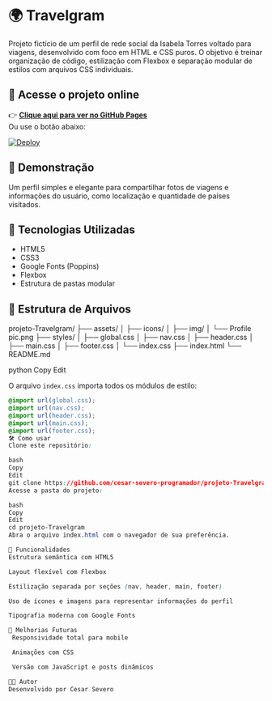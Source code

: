 # 🌍 Travelgram

Projeto fictício de um perfil de rede social da Isabela Torres voltado para viagens, desenvolvido com foco em HTML e CSS puros. O objetivo é treinar organização de código, estilização com Flexbox e separação modular de estilos com arquivos CSS individuais.

## 🔗 Acesse o projeto online

👉 **[Clique aqui para ver no GitHub Pages](https://cesar-severo-programador.github.io/projeto-Travelgram/)**  
Ou use o botão abaixo:

[![Deploy](https://img.shields.io/badge/Ver%20no-GitHub%20Pages-blue?style=for-the-badge&logo=github)](https://cesar-severo-programador.github.io/projeto-Travelgram/)

## 📸 Demonstração

Um perfil simples e elegante para compartilhar fotos de viagens e informações do usuário, como localização e quantidade de países visitados.

## 🚀 Tecnologias Utilizadas

- HTML5
- CSS3
- Google Fonts (Poppins)
- Flexbox
- Estrutura de pastas modular

## 💼 Estrutura de Arquivos

projeto-Travelgram/ ├── assets/ │ ├── icons/ │ ├── img/ │ └── Profile pic.png ├── styles/ │ ├── global.css │ ├── nav.css │ ├── header.css │ ├── main.css │ ├── footer.css │ └── index.css ├── index.html └── README.md

python
Copy
Edit

O arquivo `index.css` importa todos os módulos de estilo:

```css
@import url(global.css);
@import url(nav.css);
@import url(header.css);
@import url(main.css);
@import url(footer.css);
🛠️ Como usar
Clone este repositório:

bash
Copy
Edit
git clone https://github.com/cesar-severo-programador/projeto-Travelgram.git
Acesse a pasta do projeto:

bash
Copy
Edit
cd projeto-Travelgram
Abra o arquivo index.html com o navegador de sua preferência.

📝 Funcionalidades
Estrutura semântica com HTML5

Layout flexível com Flexbox

Estilização separada por seções (nav, header, main, footer)

Uso de ícones e imagens para representar informações do perfil

Tipografia moderna com Google Fonts

📌 Melhorias Futuras
 Responsividade total para mobile

 Animações com CSS

 Versão com JavaScript e posts dinâmicos

👨‍💻 Autor
Desenvolvido por Cesar Severo
